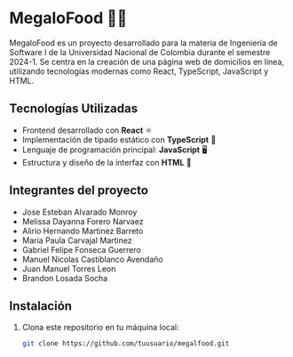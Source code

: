 # MegaloFood 🍔🦈

MegaloFood es un proyecto desarrollado para la materia de Ingeniería de Software I de la Universidad Nacional de Colombia durante el semestre 2024-1. Se centra en la creación de una página web de domicilios en línea, utilizando tecnologías modernas como React, TypeScript, JavaScript y HTML.

## Tecnologías Utilizadas

- Frontend desarrollado con **React** ⚛️
- Implementación de tipado estático con **TypeScript** 📝
- Lenguaje de programación principal: **JavaScript** 🖥️
- Estructura y diseño de la interfaz con **HTML** 🎨

## Integrantes del proyecto

- Jose Esteban Alvarado Monroy
- Melissa Dayanna Forero Narvaez
- Alirio Hernando Martinez Barreto
- Maria Paula Carvajal Martinez
- Gabriel Felipe Fonseca Guerrero
- Manuel Nicolas Castiblanco Avendaño
- Juan Manuel Torres Leon
- Brandon Losada Socha

## Instalación

1. Clona este repositorio en tu máquina local:

   ```bash
   git clone https://github.com/tuusuario/megalfood.git
